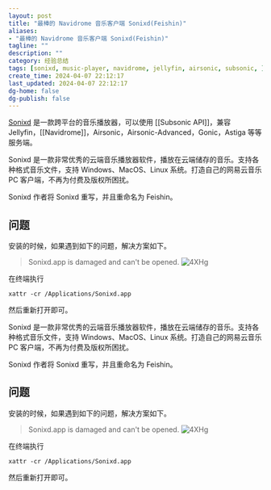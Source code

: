 ```yaml
---
layout: post
title: "最棒的 Navidrome 音乐客户端 Sonixd(Feishin)"
aliases:
- "最棒的 Navidrome 音乐客户端 Sonixd(Feishin)"
tagline: ""
description: ""
category: 经验总结
tags: [sonixd, music-player, navidrome, jellyfin, airsonic, subsonic, ]
create_time: 2024-04-07 22:12:17
last_updated: 2024-04-07 22:12:17
dg-home: false
dg-publish: false
---
```


[Sonixd](https://github.com/jeffvli/sonixd) 是一款跨平台的音乐播放器，可以使用 [[Subsonic API]]，兼容 Jellyfin，[[Navidrome]]，Airsonic，Airsonic-Advanced，Gonic，Astiga 等等服务端。

Sonixd 是一款非常优秀的云端音乐播放器软件，播放在云端储存的音乐。支持各种格式音乐文件，支持 Windows、MacOS、Linux 系统。打造自己的网易云音乐 PC 客户端，不再为付费及版权所困扰。

Sonixd 作者将 Sonixd 重写，并且重命名为 Feishin。

## 问题

安装的时候，如果遇到如下的问题，解决方案如下。

> Sonixd.app is damaged and can't be opened.
> ![4XHg](https://photo.einverne.info/images/2024/02/13/4XHg.png)

在终端执行

```
xattr -cr /Applications/Sonixd.app
```

然后重新打开即可。

Sonixd 是一款非常优秀的云端音乐播放器软件，播放在云端储存的音乐。支持各种格式音乐文件，支持 Windows、MacOS、Linux 系统。打造自己的网易云音乐 PC 客户端，不再为付费及版权所困扰。

Sonixd 作者将 Sonixd 重写，并且重命名为 Feishin。

## 问题

安装的时候，如果遇到如下的问题，解决方案如下。

> Sonixd.app is damaged and can't be opened.
> ![4XHg](https://photo.einverne.info/images/2024/02/13/4XHg.png)

在终端执行

```
xattr -cr /Applications/Sonixd.app
```

然后重新打开即可。
